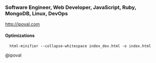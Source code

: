 ### Software Engineer, Web Developer, JavaScript, Ruby, MongoDB, Linux, DevOps

http://ipoval.com

#### Optimizations
```
  html-minifier --collapse-whitespace index_dev.html -o index.html
```

@ipoval
